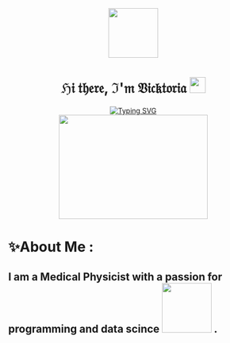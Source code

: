 <div id="header" align="center">
  <img src="https://media.giphy.com/media/v1.Y2lkPTc5MGI3NjExejhqa3N4dGx3OG11MXJsa2hzeDI4NHE3bGMxZTVyNnloZGJtMWprdCZlcD12MV9pbnRlcm5hbF9naWZfYnlfaWQmY3Q9Zw/KHh7jLrG6gIXBTnxsp/giphy.gif" width="100"/>
</div>
<h1 align="center">ℌ𝔦 𝔱𝔥𝔢𝔯𝔢, ℑ'𝔪 𝔙𝔦𝔠𝔨𝔱𝔬𝔯𝔦𝔞 
<img src="https://media.giphy.com/media/7hL4RfPDSaDNm/giphy.gif" height="32"/></h1>
<div align="center">
  <a href="https://git.io/typing-svg"><img src="https://readme-typing-svg.herokuapp.com?font=Ephesis&size=35&pause=1000&color=913DBA&random=false&width=452&height=58&lines=Computer+science+student%2C+medical+physicist+"alt="Typing SVG" /></a> 
</div>
<div align="center">
  <img src="https://media.giphy.com/media/v1.Y2lkPTc5MGI3NjExdmhpeW1oYThraTl0NmVkM2dkM29vc3ZkcG1qNzc2anR6MzFiMmQ4ciZlcD12MV9pbnRlcm5hbF9naWZfYnlfaWQmY3Q9cw/nXprdF4nO7nUqelS4H/giphy.gif" width="300" height="210"/>
</div>

# :sparkles:About Me :
## I am a Medical Physicist with a passion for programming and data scince <img src="https://media.giphy.com/media/v1.Y2lkPTc5MGI3NjExbjhkMGVhdDZsbjBidzZxamJ3dGFwbW1sNGYxZHNyczN1d2JmdjN5OSZlcD12MV9pbnRlcm5hbF9naWZfYnlfaWQmY3Q9cw/7etSUDcwQ1P5cGkFin/giphy.gif" width="100"> .
